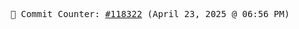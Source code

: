 <p align="center">
    <samp>
        📮 Commit Counter: <a href="https://github.com/Javascript-void0/Javascript-void0/commits/main">#118322</a> (April 23, 2025 @ 06:56 PM)
    </samp>
</p>